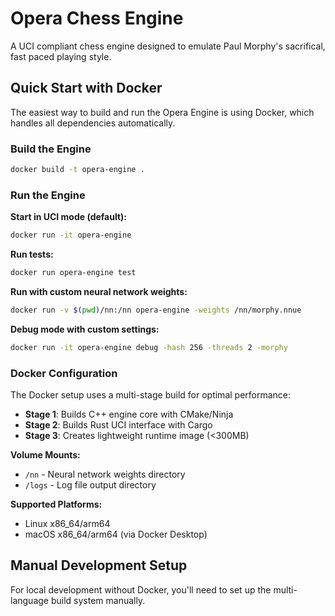 # Opera Chess Engine

A UCI compliant chess engine designed to emulate Paul Morphy's sacrifical, fast paced playing style.

## Quick Start with Docker

The easiest way to build and run the Opera Engine is using Docker, which handles all dependencies automatically.

### Build the Engine

```bash
docker build -t opera-engine .
```

### Run the Engine

**Start in UCI mode (default):**

```bash
docker run -it opera-engine
```

**Run tests:**

```bash
docker run opera-engine test
```

**Run with custom neural network weights:**

```bash
docker run -v $(pwd)/nn:/nn opera-engine -weights /nn/morphy.nnue
```

**Debug mode with custom settings:**

```bash
docker run -it opera-engine debug -hash 256 -threads 2 -morphy
```

### Docker Configuration

The Docker setup uses a multi-stage build for optimal performance:

- **Stage 1**: Builds C++ engine core with CMake/Ninja
- **Stage 2**: Builds Rust UCI interface with Cargo
- **Stage 3**: Creates lightweight runtime image (<300MB)

**Volume Mounts:**

- `/nn` - Neural network weights directory
- `/logs` - Log file output directory

**Supported Platforms:**

- Linux x86_64/arm64
- macOS x86_64/arm64 (via Docker Desktop)

## Manual Development Setup

For local development without Docker, you'll need to set up the multi-language build system manually.
